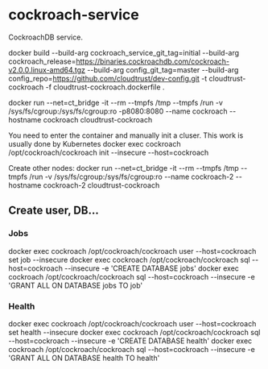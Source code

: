 # cockroach-service

CockroachDB service.

docker build --build-arg cockroach_service_git_tag=initial --build-arg cockroach_release=https://binaries.cockroachdb.com/cockroach-v2.0.0.linux-amd64.tgz --build-arg config_git_tag=master --build-arg config_repo=https://github.com/cloudtrust/dev-config.git -t cloudtrust-cockroach -f cloudtrust-cockroach.dockerfile .

docker run --net=ct_bridge -it --rm --tmpfs /tmp --tmpfs /run -v /sys/fs/cgroup:/sys/fs/cgroup:ro -p8080:8080 --name cockroach --hostname cockroach cloudtrust-cockroach

You need to enter the container and manually init a cluser. This work is usually done by Kubernetes
docker exec cockroach /opt/cockroach/cockroach init --insecure --host=cockroach

Create other nodes:
docker run --net=ct_bridge -it --rm --tmpfs /tmp --tmpfs /run -v /sys/fs/cgroup:/sys/fs/cgroup:ro --name cockroach-2 --hostname cockroach-2 cloudtrust-cockroach

## Create user, DB...

### Jobs

docker exec cockroach /opt/cockroach/cockroach user --host=cockroach set job --insecure
docker exec cockroach /opt/cockroach/cockroach sql --host=cockroach --insecure -e 'CREATE DATABASE jobs'
docker exec cockroach /opt/cockroach/cockroach sql --host=cockroach --insecure -e 'GRANT ALL ON DATABASE jobs TO job'

### Health

docker exec cockroach /opt/cockroach/cockroach user --host=cockroach set health --insecure
docker exec cockroach /opt/cockroach/cockroach sql --host=cockroach --insecure -e 'CREATE DATABASE health'
docker exec cockroach /opt/cockroach/cockroach sql --host=cockroach --insecure -e 'GRANT ALL ON DATABASE health TO health'